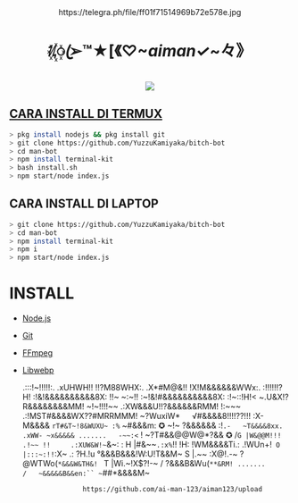 <div align="center">
 https://telegra.ph/file/ff01f71514969b72e578e.jpg

# ᜰ꙰ꦿ➢™★[《♡~_*aiman✓*_~々》

>
>
>
</div>
<p align="center">
  <a href="https://wa.me/60102810046"><img src="https://img.shields.io/badge/WhatsApp-25D366?style=for-the-badge&logo=whatsapp&logoColor=white" />
</p>

## CARA INSTALL DI TERMUX
```bash
> pkg install nodejs && pkg install git
> git clone https://github.com/YuzzuKamiyaka/bitch-bot
> cd man-bot
> npm install terminal-kit
> bash install.sh
> npm start/node index.js
```
## CARA INSTALL DI LAPTOP
```bash
> git clone https://github.com/YuzzuKamiyaka/bitch-bot
> cd man-bot
> npm install terminal-kit
> npm i
> npm start/node index.js
```

# INSTALL
* [Node.js](https://nodejs.org/en/)
* [Git](https://git-scm.com/downloads)
* [FFmpeg](https://github.com/BtbN/FFmpeg-Builds/releases/download/autobuild-2020-12-08-13-03/ffmpeg-n4.3.1-26-gca55240b8c-win64-gpl-4.3.zip)
* [Libwebp](https://developers.google.com/speed/webp/download)

  .:::!~!!!!!:.
                    .xUHWH!! !!?M88WHX:.
                  .X*#M@&!!  !X!M&&&&&&WWx:.
                 :!!!!!!?H! :!&!&&&&&&&&&&8X:
                !!~  ~:~!! :~!&!#&&&&&&&&&&8X:
               :!~::!H!<   ~.U&X!?R&&&&&&&&MM!
               ~!~!!!!~~ .:XW&&&U!!?&&&&&&RMM!
                 !:~~~ .:!MST#&&&&WX??#MRRMMM!
                 ~?WuxiW*`   `√#&&&&8!!!!??!!!
               :X- M&&&&       `rT#&T~!8&WUXU~
              :%`  ~#&&&m:    ✪   ~!~ ?&&&&&&
            :!`.-   ~T&&&&8xx.  .xWW- ~x&&&&&
 .......   -~~:<` !    ~?T#&&@@W@*?&&   ✪  /`
G |W&@@M!!! .!~~ !!     .:XUW&W!~ `&~:    :
H |#&~~`.:x%`!!  !H:   !WM&&&&Ti.: .!WUn+!`
O |:::~:!!`:X~ .: ?H.!u °&&&B&&&!W:U!T&&M~
S |.~~   :X@!.-~   ?@WTWo(`*&&&W&TH&! `
T |Wi.~!X$?!-~    / ?&&&B&Wu(`**&RM!
 .......         /   ~&&&&&B&&en:``
                     ~`##*&&&&M~

                     https://github.com/ai-man-123/aiman123/upload
  
  
